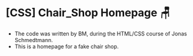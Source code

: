 # [CSS] Chair_Shop Homepage 🪑
- The code was written by BM, during the HTML/CSS course of Jonas Schmedtmann.
- This is a homepage for a fake chair shop.
